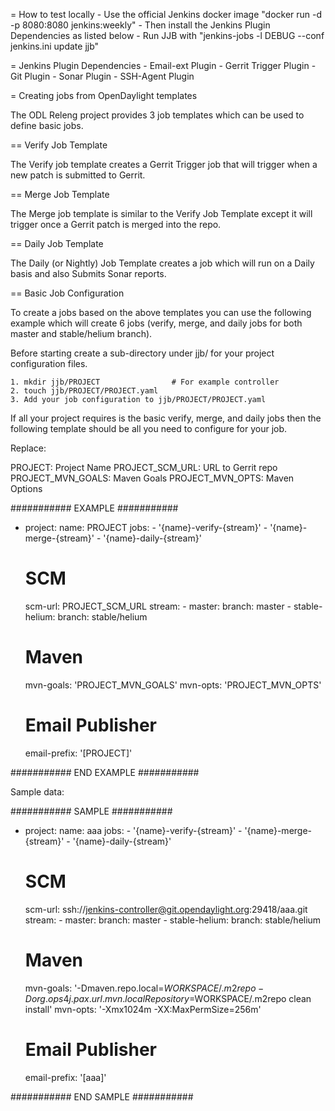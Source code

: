 = How to test locally
    - Use the official Jenkins docker image "docker run -d -p 8080:8080 jenkins:weekly"
    - Then install the Jenkins Plugin Dependencies as listed below
    - Run JJB with "jenkins-jobs -l DEBUG --conf jenkins.ini update jjb"

= Jenkins Plugin Dependencies
    - Email-ext Plugin
    - Gerrit Trigger Plugin
    - Git Plugin
    - Sonar Plugin
    - SSH-Agent Plugin

= Creating jobs from OpenDaylight templates

The ODL Releng project provides 3 job templates which can be used to define basic jobs.

== Verify Job Template

The Verify job template creates a Gerrit Trigger job that will trigger when a new patch is submitted to Gerrit.

== Merge Job Template

The Merge job template is similar to the Verify Job Template except it will trigger once a Gerrit patch is merged into
the repo.

== Daily Job Template

The Daily (or Nightly) Job Template creates a job which will run on a Daily basis and also Submits Sonar reports.


== Basic Job Configuration

To create a jobs based on the above templates you can use the following example which will create 6 jobs (verify, merge,
and daily jobs for both master and stable/helium branch).

Before starting create a sub-directory under jjb/ for your project configuration files.

    1. mkdir jjb/PROJECT                # For example controller
    2. touch jjb/PROJECT/PROJECT.yaml
    3. Add your job configuration to jjb/PROJECT/PROJECT.yaml

If all your project requires is the basic verify, merge, and
daily jobs then the following template should be all you need to configure for your job.

Replace:

PROJECT:           Project Name
PROJECT_SCM_URL:   URL to Gerrit repo
PROJECT_MVN_GOALS: Maven Goals
PROJECT_MVN_OPTS:  Maven Options

########### EXAMPLE ###########

- project:
    name: PROJECT
    jobs:
        - '{name}-verify-{stream}'
        - '{name}-merge-{stream}'
        - '{name}-daily-{stream}'

    # SCM
    scm-url: PROJECT_SCM_URL
    stream:
        - master:
            branch: master
        - stable-helium:
            branch: stable/helium

    # Maven
    mvn-goals: 'PROJECT_MVN_GOALS'
    mvn-opts: 'PROJECT_MVN_OPTS'

    # Email Publisher
    email-prefix: '[PROJECT]'

########### END EXAMPLE ###########



Sample data:

########### SAMPLE ###########

- project:
    name: aaa
    jobs:
        - '{name}-verify-{stream}'
        - '{name}-merge-{stream}'
        - '{name}-daily-{stream}'

    # SCM
    scm-url: ssh://jenkins-controller@git.opendaylight.org:29418/aaa.git
    stream:
        - master:
            branch: master
        - stable-helium:
            branch: stable/helium

    # Maven
    mvn-goals: '-Dmaven.repo.local=$WORKSPACE/.m2repo -Dorg.ops4j.pax.url.mvn.localRepository=$WORKSPACE/.m2repo clean install'
    mvn-opts: '-Xmx1024m -XX:MaxPermSize=256m'

    # Email Publisher
    email-prefix: '[aaa]'

########### END SAMPLE ###########
